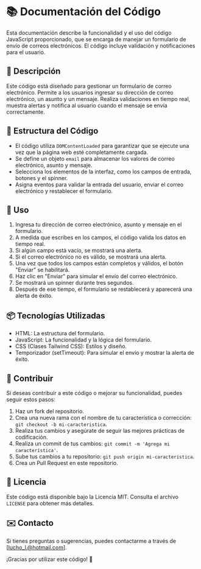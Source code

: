 <!-- Documentación del Código -->

# 📚 Documentación del Código

Esta documentación describe la funcionalidad y el uso del código JavaScript proporcionado, que se encarga de manejar un formulario de envío de correos electrónicos. El código incluye validación y notificaciones para el usuario.

## 🧾 Descripción

Este código está diseñado para gestionar un formulario de correo electrónico. Permite a los usuarios ingresar su dirección de correo electrónico, un asunto y un mensaje. Realiza validaciones en tiempo real, muestra alertas y notifica al usuario cuando el mensaje se envía correctamente.

## 📑 Estructura del Código

- El código utiliza `DOMContentLoaded` para garantizar que se ejecute una vez que la página web esté completamente cargada.
- Se define un objeto `email` para almacenar los valores de correo electrónico, asunto y mensaje.
- Selecciona los elementos de la interfaz, como los campos de entrada, botones y el spinner.
- Asigna eventos para validar la entrada del usuario, enviar el correo electrónico y restablecer el formulario.

## 🚀 Uso

1. Ingresa tu dirección de correo electrónico, asunto y mensaje en el formulario.
2. A medida que escribes en los campos, el código valida los datos en tiempo real.
3. Si algún campo está vacío, se mostrará una alerta.
4. Si el correo electrónico no es válido, se mostrará una alerta.
5. Una vez que todos los campos están completos y válidos, el botón "Enviar" se habilitará.
6. Haz clic en "Enviar" para simular el envío del correo electrónico.
7. Se mostrará un spinner durante tres segundos.
8. Después de ese tiempo, el formulario se restablecerá y aparecerá una alerta de éxito.

## 📦 Tecnologías Utilizadas

- HTML: La estructura del formulario.
- JavaScript: La funcionalidad y la lógica del formulario.
- CSS (Clases Tailwind CSS): Estilos y diseño.
- Temporizador (setTimeout): Para simular el envío y mostrar la alerta de éxito.

## 📣 Contribuir

Si deseas contribuir a este código o mejorar su funcionalidad, puedes seguir estos pasos:

1. Haz un fork del repositorio.
2. Crea una nueva rama con el nombre de tu característica o corrección: `git checkout -b mi-caracteristica`.
3. Realiza tus cambios y asegúrate de seguir las mejores prácticas de codificación.
4. Realiza un commit de tus cambios: `git commit -m 'Agrega mi característica'`.
5. Sube tus cambios a tu repositorio: `git push origin mi-caracteristica`.
6. Crea un Pull Request en este repositorio.

## 📄 Licencia

Este código está disponible bajo la Licencia MIT. Consulta el archivo `LICENSE` para obtener más detalles.

## ✉️ Contacto

Si tienes preguntas o sugerencias, puedes contactarme a través de [lucho_l.@hotmail.com].

¡Gracias por utilizar este código! 🚀
